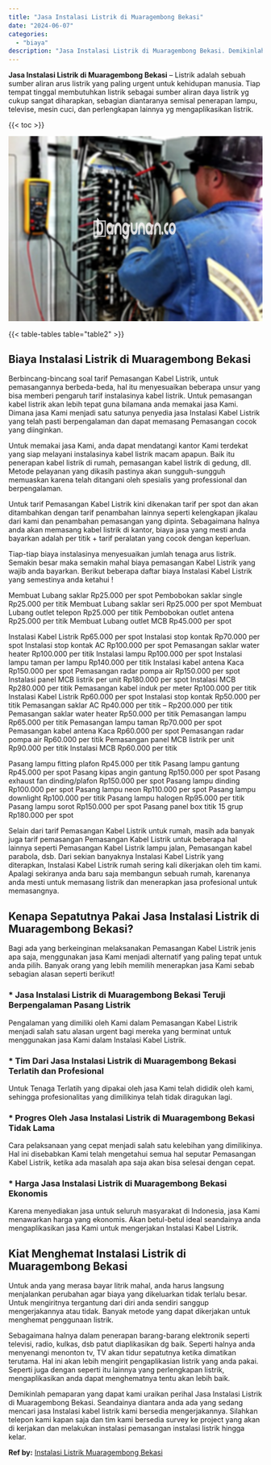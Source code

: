 ```yaml
---
title: "Jasa Instalasi Listrik di Muaragembong Bekasi"
date: "2024-06-07"
categories: 
  - "biaya"
description: "Jasa Instalasi Listrik di Muaragembong Bekasi. Demikinlah pemaparan yang dapat kami uraikan perihal Jasa Instalasi Listrik di Muaragembong Bekasi. Seandainya..."
---
```


**Jasa Instalasi Listrik di Muaragembong Bekasi** – Listrik adalah sebuah sumber aliran arus listrik yang paling urgent untuk kehidupan manusia. Tiap tempat tinggal membutuhkan listrik sebagai sumber aliran daya listrik yg cukup sangat diharapkan, sebagian diantaranya semisal penerapan lampu, televise, mesin cuci, dan perlengkapan lainnya yg mengaplikasikan listrik.

{{< toc >}}

![Jasa Instalasi Listrik di Muaragembong Bekasi](/images/instalasi-listrik-murah24.png)

{{< table-tables table="table2" >}}

## Biaya Instalasi Listrik di Muaragembong Bekasi

Berbincang-bincang soal tarif Pemasangan Kabel Listrik, untuk pemasangannya berbeda-beda, hal itu menyesuaikan beberapa unsur yang bisa memberi pengaruh tarif instalasinya kabel listrik. Untuk pemasangan kabel listrik akan lebih tepat guna bilamana anda memakai jasa Kami. Dimana jasa Kami menjadi satu satunya penyedia jasa Instalasi Kabel Listrik yang telah pasti berpengalaman dan dapat memasang Pemasangan cocok yang diinginkan.

Untuk memakai jasa Kami, anda dapat mendatangi kantor Kami terdekat yang siap melayani instalasinya kabel listrik macam apapun. Baik itu penerapan kabel listrik di rumah, pemasangan kabel listrik di gedung, dll. Metode pelayanan yang dikasih pastinya akan sungguh-sungguh memuaskan karena telah ditangani oleh spesialis yang professional dan berpengalaman.

Untuk tarif Pemasangan Kabel Listrik kini dikenakan tarif per spot dan akan ditambahkan dengan tarif penambahan lainnya seperti kelengkapan jikalau dari kami dan penambahan pemasangan yang dipinta. Sebagaimana halnya anda akan memasang kabel listrik di kantor, biaya jasa yang mesti anda bayarkan adalah per titik + tarif peralatan yang cocok dengan keperluan.

Tiap-tiap biaya instalasinya menyesuaikan jumlah tenaga arus listrik. Semakin besar maka semakin mahal biaya pemasangan Kabel Listrik yang wajib anda bayarkan. Berikut beberapa daftar biaya Instalasi Kabel Listrik yang semestinya anda ketahui !

Membuat Lubang saklar Rp25.000 per spot Pembobokan saklar single Rp25.000 per titik Membuat Lubang saklar seri Rp25.000 per spot Membuat Lubang outlet telepon Rp25.000 per titik Pembobokan outlet antena Rp25.000 per titik Membuat Lubang outlet MCB Rp45.000 per spot

Instalasi Kabel Listrik Rp65.000 per spot Instalasi stop kontak Rp70.000 per spot Instalasi stop kontak AC Rp100.000 per spot Pemasangan saklar water heater Rp100.000 per titik Instalasi lampu Rp100.000 per spot Instalasi lampu taman per lampu Rp140.000 per titik Instalasi kabel antena Kaca Rp150.000 per spot Pemasangan radar pompa air Rp150.000 per spot Instalasi panel MCB listrik per unit Rp180.000 per spot Instalasi MCB Rp280.000 per titik Pemasangan kabel induk per meter Rp100.000 per titik Instalasi Kabel Listrik Rp60.000 per spot Instalasi stop kontak Rp50.000 per titik Pemasangan saklar AC Rp40.000 per titik – Rp200.000 per titik Pemasangan saklar water heater Rp50.000 per titik Pemasangan lampu Rp65.000 per titik Pemasangan lampu taman Rp70.000 per spot Pemasangan kabel antena Kaca Rp60.000 per spot Pemasangan radar pompa air Rp60.000 per titik Pemasangan panel MCB listrik per unit Rp90.000 per titik Instalasi MCB Rp60.000 per titik

Pasang lampu fitting plafon Rp45.000 per titik Pasang lampu gantung Rp45.000 per spot Pasang kipas angin gantung Rp150.000 per spot Pasang exhaust fan dinding/plafon Rp150.000 per spot Pasang lampu dinding Rp100.000 per spot Pasang lampu neon Rp110.000 per spot Pasang lampu downlight Rp100.000 per titik Pasang lampu halogen Rp95.000 per titik Pasang lampu sorot Rp150.000 per spot Pasang panel box titik 15 grup Rp180.000 per spot

Selain dari tarif Pemasangan Kabel Listrik untuk rumah, masih ada banyak juga tarif pemasangan Pemasangan Kabel Listrik untuk beberapa hal lainnya seperti Pemasangan Kabel Listrik lampu jalan, Pemasangan kabel parabola, dsb. Dari sekian banyaknya Instalasi Kabel Listrik yang diterapkan, Instalasi Kabel Listrik rumah sering kali dikerjakan oleh tim kami. Apalagi sekiranya anda baru saja membangun sebuah rumah, karenanya anda mesti untuk memasang listrik dan menerapkan jasa profesional untuk memasangnya.

## Kenapa Sepatutnya Pakai Jasa Instalasi Listrik di Muaragembong Bekasi?

Bagi ada yang berkeinginan melaksanakan Pemasangan Kabel Listrik jenis apa saja, menggunakan jasa Kami menjadi alternatif yang paling tepat untuk anda pilih. Banyak orang yang lebih memilih menerapkan jasa Kami sebab sebagian alasan seperti berikut!

### \* Jasa Instalasi Listrik di Muaragembong Bekasi Teruji Berpengalaman Pasang Listrik

Pengalaman yang dimiliki oleh Kami dalam Pemasangan Kabel Listrik menjadi salah satu alasan urgent bagi mereka yang berminat untuk menggunakan jasa Kami dalam Instalasi Kabel Listrik.

### \* Tim Dari Jasa Instalasi Listrik di Muaragembong Bekasi Terlatih dan Profesional

Untuk Tenaga Terlatih yang dipakai oleh jasa Kami telah dididik oleh kami, sehingga profesionalitas yang dimilikinya telah tidak diragukan lagi.

### \* Progres Oleh Jasa Instalasi Listrik di Muaragembong Bekasi Tidak Lama

Cara pelaksanaan yang cepat menjadi salah satu kelebihan yang dimilikinya. Hal ini disebabkan Kami telah mengetahui semua hal seputar Pemasangan Kabel Listrik, ketika ada masalah apa saja akan bisa selesai dengan cepat.

### \* Harga Jasa Instalasi Listrik di Muaragembong Bekasi Ekonomis

Karena menyediakan jasa untuk seluruh masyarakat di Indonesia, jasa Kami menawarkan harga yang ekonomis. Akan betul-betul ideal seandainya anda mengaplikasikan jasa Kami untuk mengerjakan Instalasi Kabel Listrik.

## Kiat Menghemat Instalasi Listrik di Muaragembong Bekasi


Untuk anda yang merasa bayar litrik mahal, anda harus langsung menjalankan perubahan agar biaya yang dikeluarkan tidak terlalu besar. Untuk mengiritnya tergantung dari diri anda sendiri sanggup mengerjakannya atau tidak. Banyak metode yang dapat dikerjakan untuk menghemat penggunaan listrik.

Sebagaimana halnya dalam penerapan barang-barang elektronik seperti televisi, radio, kulkas, dsb patut diaplikasikan dg baik. Seperti halnya anda menyenangi menonton tv, TV akan tidur sepatutnya ketika dimatikan terutama. Hal ini akan lebih mengirit pengaplikasian listrik yang anda pakai. Seperti juga dengan seperti itu lainnya yang perlengkapan listrik, mengaplikasikan anda dapat menghematnya tentu akan lebih baik.

Demikinlah pemaparan yang dapat kami uraikan perihal Jasa Instalasi Listrik di Muaragembong Bekasi. Seandainya diantara anda ada yang sedang mencari jasa Instalasi kabel listrik kami bersedia mengerjakannya. Silahkan telepon kami kapan saja dan tim kami bersedia survey ke project yang akan di kerjakan dan melakukan instalasi pemasangan instalasi listrik hingga kelar.

**Ref by:** [Instalasi Listrik Muaragembong Bekasi](https://id.wikipedia.org/wiki/Instalasi)
